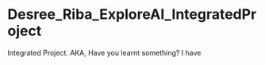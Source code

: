 # Desree_Riba_ExploreAI_IntegratedProject
Integrated Project. AKA, Have you learnt something? I have 
